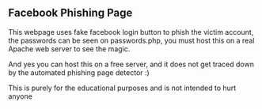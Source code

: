 ## Facebook Phishing Page 

This webpage uses fake facebook login button to phish the victim account, the passwords can be seen on passwords.php, you must host this on a real Apache web server to see the magic.

And yes you can host this on a free server, and it does not get traced down by the automated phishing page detector :)

This is purely for the educational purposes and is not intended to hurt anyone
